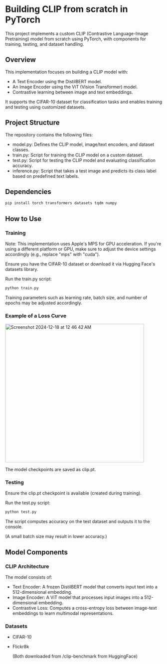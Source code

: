 # Building CLIP from scratch in PyTorch

This project implements a custom CLIP (Contrastive Language-Image Pretraining) model from scratch using PyTorch, with components for training, testing, and dataset handling. 

## Overview
This implementation focuses on building a CLIP model with:

* A Text Encoder using the DistilBERT model.
* An Image Encoder using the ViT (Vision Transformer) model.
* Contrastive learning between image and text embeddings.

It supports the CIFAR-10 dataset for classification tasks and enables training and testing using customized datasets.

## Project Structure
The repository contains the following files:

* model.py: Defines the CLIP model, image/text encoders, and dataset classes.
* train.py: Script for training the CLIP model on a custom dataset.
* test.py: Script for testing the CLIP model and evaluating classification accuracy.
* inference.py: Script that takes a test image and predicts its class label based on predefined text labels.

## Dependencies

```python
pip install torch transformers datasets tqdm numpy
```

## How to Use
### Training

Note: This implementation uses Apple's MPS for GPU acceleration. If you're using a different platform or GPU, make sure to adjust the device settings accordingly (e.g., replace "mps" with "cuda").

Ensure you have the CIFAR-10 dataset or download it via Hugging Face's datasets library.

Run the train.py script:
```bash
python train.py
```

Training parameters such as learning rate, batch size, and number of epochs may be adjusted accordingly. 

### Example of a Loss Curve
<img width="445" alt="Screenshot 2024-12-18 at 12 46 42 AM" src="https://github.com/user-attachments/assets/558d2bdf-7dfd-4478-a6e9-c848b78415df" />

The model checkpoints are saved as clip.pt.

### Testing

Ensure the clip.pt checkpoint is available (created during training).

Run the test.py script:
```bash
python test.py
```
The script computes accuracy on the test dataset and outputs it to the console.

(A small batch size may result in lower accuracy.) 


## Model Components
### CLIP Architecture
The model consists of:

* Text Encoder: A frozen DistilBERT model that converts input text into a 512-dimensional embedding.
* Image Encoder: A ViT model that processes input images into a 512-dimensional embedding.
* Contrastive Loss: Computes a cross-entropy loss between image-text embeddings to learn multimodal representations.
  
### Datasets
* CIFAR-10
* Flickr8k
  
  (Both downloaded from /clip-benchmark from HuggingFace)
